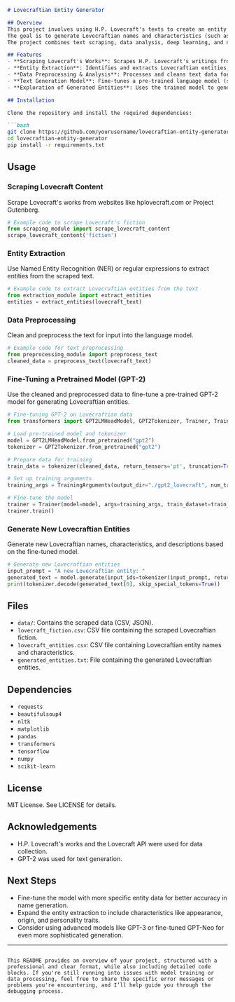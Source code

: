 ```markdown
# Lovecraftian Entity Generator

## Overview
This project involves using H.P. Lovecraft's texts to create an entity generator based on deep learning techniques.
The goal is to generate Lovecraftian names and characteristics (such as appearance, origin, and behavior) based on the creatures, races, and deities described in Lovecraft's fiction.
The project combines text scraping, data analysis, deep learning, and natural language processing (NLP) to create new, unique entities in the style of Lovecraft's world.

## Features
- **Scraping Lovecraft's Works**: Scrapes H.P. Lovecraft's writings from multiple sources (fiction, letters, poems, essays) using BeautifulSoup.
- **Entity Extraction**: Identifies and extracts Lovecraftian entities, such as creatures, gods, and races, using Named Entity Recognition (NER) or pattern matching.
- **Data Preprocessing & Analysis**: Processes and cleans text data for machine learning, analyzes the frequency of entities, and organizes entity characteristics like appearance and origin.
- **Text Generation Model**: Fine-tunes a pre-trained language model (such as GPT-2) to generate new Lovecraftian entities based on the extracted data.
- **Exploration of Generated Entities**: Uses the trained model to generate new Lovecraftian names, descriptions, and origins, offering creative inspiration for potential stories or games.

## Installation

Clone the repository and install the required dependencies:

```bash
git clone https://github.com/yourusername/lovecraftian-entity-generator.git
cd lovecraftian-entity-generator
pip install -r requirements.txt
```

## Usage

### Scraping Lovecraft Content
Scrape Lovecraft's works from websites like hplovecraft.com or Project Gutenberg.

```python
# Example code to scrape Lovecraft's fiction
from scraping_module import scrape_lovecraft_content
scrape_lovecraft_content('fiction')
```

### Entity Extraction
Use Named Entity Recognition (NER) or regular expressions to extract entities from the scraped text.

```python
# Example code to extract Lovecraftian entities from the text
from extraction_module import extract_entities
entities = extract_entities(lovecraft_text)
```

### Data Preprocessing
Clean and preprocess the text for input into the language model.

```python
# Example code for text preprocessing
from preprocessing_module import preprocess_text
cleaned_data = preprocess_text(lovecraft_text)
```

### Fine-Tuning a Pretrained Model (GPT-2)
Use the cleaned and preprocessed data to fine-tune a pre-trained GPT-2 model for generating Lovecraftian entities.

```python
# Fine-tuning GPT-2 on Lovecraftian data
from transformers import GPT2LMHeadModel, GPT2Tokenizer, Trainer, TrainingArguments

# Load pre-trained model and tokenizer
model = GPT2LMHeadModel.from_pretrained("gpt2")
tokenizer = GPT2Tokenizer.from_pretrained("gpt2")

# Prepare data for training
train_data = tokenizer(cleaned_data, return_tensors='pt', truncation=True, padding=True)

# Set up training arguments
training_args = TrainingArguments(output_dir="./gpt2_lovecraft", num_train_epochs=3)

# Fine-tune the model
trainer = Trainer(model=model, args=training_args, train_dataset=train_data)
trainer.train()
```

### Generate New Lovecraftian Entities
Generate new Lovecraftian names, characteristics, and descriptions based on the fine-tuned model.

```python
# Generate new Lovecraftian entities
input_prompt = "A new Lovecraftian entity: "
generated_text = model.generate(input_ids=tokenizer(input_prompt, return_tensors='pt').input_ids)
print(tokenizer.decode(generated_text[0], skip_special_tokens=True))
```

## Files

- `data/`: Contains the scraped data (CSV, JSON).
- `lovecraft_fiction.csv`: CSV file containing the scraped Lovecraftian fiction.
- `lovecraft_entities.csv`: CSV file containing Lovecraftian entity names and characteristics.
- `generated_entities.txt`: File containing the generated Lovecraftian entities.

## Dependencies
- `requests`
- `beautifulsoup4`
- `nltk`
- `matplotlib`
- `pandas`
- `transformers`
- `tensorflow`
- `numpy`
- `scikit-learn`

## License
MIT License. See LICENSE for details.

## Acknowledgements
- H.P. Lovecraft's works and the Lovecraft API were used for data collection.
- GPT-2 was used for text generation.

## Next Steps
- Fine-tune the model with more specific entity data for better accuracy in name generation.
- Expand the entity extraction to include characteristics like appearance, origin, and personality traits.
- Consider using advanced models like GPT-3 or fine-tuned GPT-Neo for even more sophisticated generation.

---

```

This README provides an overview of your project, structured with a professional and clear format, while also including detailed code blocks. If you're still running into issues with model training or data processing, feel free to share the specific error messages or problems you're encountering, and I’ll help guide you through the debugging process.